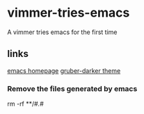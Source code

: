 # vimmer-tries-emacs
A vimmer tries emacs for the first time
## links
[emacs homepage](https://www.gnu.org/software/emacs/)
[gruber-darker theme](https://github.com/rexim/gruber-darker-theme)
### Remove the files generated by emacs
rm -rf **/#*.*#